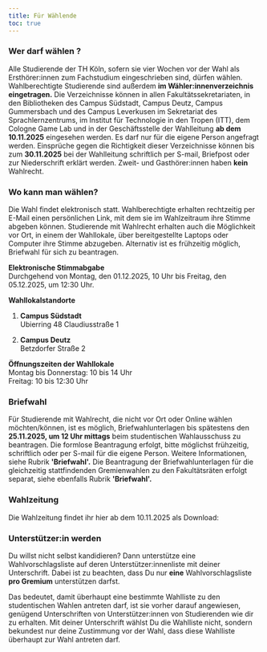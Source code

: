 ```yaml
---
title: Für Wählende
toc: true
---
```


### Wer darf wählen ?

Alle Studierende der TH Köln, sofern sie vier Wochen vor der Wahl als Ersthörer:innen zum Fachstudium eingeschrieben sind, dürfen wählen. 
Wahlberechtigte Studierende sind außerdem **im Wähler:innenverzeichnis eingetragen.** Die Verzeichnisse können in allen Fakultätssekretariaten, in den Bibliotheken des Campus Südstadt, Campus Deutz, Campus Gummersbach und des Campus Leverkusen im Sekretariat des Sprachlernzentrums, im Institut für Technologie in den Tropen (ITT), dem Cologne Game Lab und in der Geschäftsstelle der Wahlleitung **ab dem 10.11.2025** eingesehen werden. Es darf nur für die eigene Person angefragt werden. Einsprüche gegen die Richtigkeit dieser Verzeichnisse können bis zum **30.11.2025** bei der Wahlleitung schriftlich per S-mail, Briefpost oder zur Niederschrift erklärt werden. Zweit- und Gasthörer:innen haben **kein** Wahlrecht.

### Wo kann man wählen?

Die Wahl findet elektronisch statt. Wahlberechtigte erhalten rechtzeitig per E-Mail einen persönlichen Link, mit dem sie im Wahlzeitraum ihre Stimme abgeben können. Studierende mit Wahlrecht erhalten auch die Möglichkeit vor Ort, in einem der Wahllokale, über bereitgestellte Laptops oder Computer ihre Stimme abzugeben. Alternativ ist es frühzeitig möglich, Briefwahl für sich zu beantragen.

**Elektronische Stimmabgabe**  
Durchgehend von Montag, den 01.12.2025, 10 Uhr bis Freitag, den 05.12.2025, um 12:30 Uhr.

**Wahllokalstandorte**

1. **Campus Südstadt**  
   Ubierring 48
   Claudiusstraße 1

2. **Campus Deutz**  
   Betzdorfer Straße 2

**Öffnungszeiten der Wahllokale**  
Montag bis Donnerstag: 10 bis 14 Uhr  
Freitag: 10 bis 12:30 Uhr

### Briefwahl

Für Studierende mit Wahlrecht, die nicht vor Ort oder Online wählen möchten/können, ist es möglich, Briefwahlunterlagen bis spätestens den **25.11.2025, um 12 Uhr mittags** beim studentischen Wahlausschuss zu beantragen. Die formlose Beantragung erfolgt, bitte möglichst frühzeitig, schriftlich oder per S-mail für die eigene Person. Weitere Informationen, siehe Rubrik **'Briefwahl'.** 
Die Beantragung der Briefwahlunterlagen für die gleichzeitig stattfindenden Gremienwahlen zu den Fakultätsräten erfolgt separat, siehe ebenfalls Rubrik **'Briefwahl'.**

### Wahlzeitung

Die Wahlzeitung findet ihr hier ab dem 10.11.2025 als Download:

<!-- :ContentLink{path="/wahlzeitungen/wahlzeitung_2024.pdf" text="Wahlzeitung 2024"} -->

### Unterstützer:in werden

Du willst nicht selbst kandidieren? Dann unterstütze eine Wahlvorschlagsliste auf deren Unterstützer:innenliste mit deiner Unterschrift. Dabei ist zu beachten, dass Du nur **eine** Wahlvorschlagsliste **pro Gremium** unterstützen darfst.

Das bedeutet, damit überhaupt eine bestimmte Wahlliste zu den studentischen Wahlen antreten darf, ist sie vorher darauf angewiesen, genügend Unterschriften von Unterstützer:innen von Studierenden wie dir zu erhalten. Mit deiner Unterschrift wählst Du die Wahlliste nicht, sondern bekundest nur deine Zustimmung vor der Wahl, dass diese Wahlliste überhaupt zur Wahl antreten darf.
